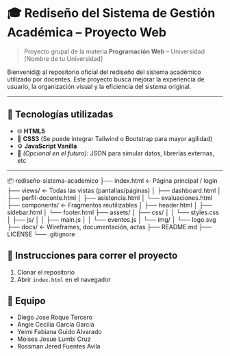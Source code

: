 # 🎓 Rediseño del Sistema de Gestión Académica – Proyecto Web

> Proyecto grupal de la materia **Programación Web** – Universidad [Nombre de tu Universidad]

Bienvenid@ al repositorio oficial del rediseño del sistema académico utilizado por docentes. Este proyecto busca mejorar la experiencia de usuario, la organización visual y la eficiencia del sistema original.

---

## 🚀 Tecnologías utilizadas

- 🌐 **HTML5**
- 🎨 **CSS3** (Se puede integrar Tailwind o Bootstrap para mayor agilidad)
- ⚙️ **JavaScript Vanilla**
- 🧰 *(Opcional en el futuro)*: JSON para simular datos, librerías externas, etc

---

📦 rediseño-sistema-academico
├── index.html             ← Página principal / login
├── views/                 ← Todas las vistas (pantallas/páginas)
│   ├── dashboard.html
│   ├── perfil-docente.html
│   ├── asistencia.html
│   └── evaluaciones.html
├── components/            ← Fragmentos reutilizables
│   ├── header.html
│   ├── sidebar.html
│   └── footer.html
├── assets/
│   ├── css/
│   │   └── styles.css
│   ├── js/
│   │   ├── main.js
│   │   └── eventos.js
│   └── img/
│       └── logo.svg
├── docs/                  ← Wireframes, documentación, actas
├── README.md
├── LICENSE
└── .gitignore


 ## 🚀 Instrucciones para correr el proyecto

1. Clonar el repositorio
2. Abrir `index.html` en el navegador

## 👥 Equipo

- Diego Jose Roque Tercero
- Angie Cecilia Garcia Garcia
- Yeimi Fabiana Guido Alvarado
- Moises Josue Lumbi Cruz
- Rossman Jered Fuentes Avila
